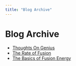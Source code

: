 ```yaml
---
title: "Blog Archive"
---
```


# Blog Archive
- [Thoughts On Genius](blog/genius.html)
- [The Rate of Fusion](blog/fusion-rate.html)
- [The Basics of Fusion Energy](blog/fusion-basics.html)
